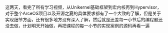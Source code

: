 这两天，看完了所有学习视频，从Unikernel基础框架到宏内核再到Hypervisor，对于整个ArceOS项目以及开源之夏的具体要求都有了一个大致的了解，但是关于实现细节方面，还有很多地方没有深入了解，然后就是还差每一小节后的编程题还没去做，计划明天开始做，再把课程的每一小节的实现案例的源码再看一遍